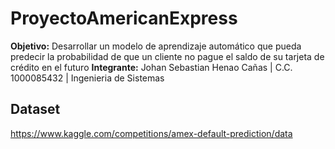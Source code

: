 # ProyectoAmericanExpress
**Objetivo:** Desarrollar un modelo de aprendizaje automático que pueda predecir la probabilidad de que un cliente no pague el saldo de su tarjeta de crédito en el futuro
**Integrante:** Johan Sebastian Henao Cañas | C.C. 1000085432 | Ingenieria de Sistemas
## Dataset
https://www.kaggle.com/competitions/amex-default-prediction/data
